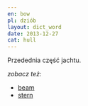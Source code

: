 ```yaml
---
en: bow
pl: dziób
layout: dict_word
date: 2013-12-27
cat: hull
---
```


Przedednia część jachtu.

*zobacz też:*

* [beam](/dict/b/beam/)
* [stern](/dict/s/stern/)


